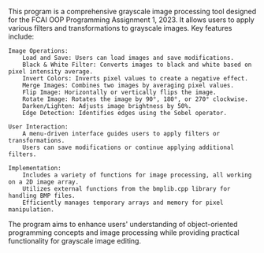 This program is a comprehensive grayscale image processing tool designed for the FCAI OOP Programming Assignment 1, 2023. It allows users to apply various filters and transformations to grayscale images. Key features include:

    Image Operations:
        Load and Save: Users can load images and save modifications.
        Black & White Filter: Converts images to black and white based on pixel intensity average.
        Invert Colors: Inverts pixel values to create a negative effect.
        Merge Images: Combines two images by averaging pixel values.
        Flip Image: Horizontally or vertically flips the image.
        Rotate Image: Rotates the image by 90°, 180°, or 270° clockwise.
        Darken/Lighten: Adjusts image brightness by 50%.
        Edge Detection: Identifies edges using the Sobel operator.

    User Interaction:
        A menu-driven interface guides users to apply filters or transformations.
        Users can save modifications or continue applying additional filters.

    Implementation:
        Includes a variety of functions for image processing, all working on a 2D image array.
        Utilizes external functions from the bmplib.cpp library for handling BMP files.
        Efficiently manages temporary arrays and memory for pixel manipulation.

The program aims to enhance users' understanding of object-oriented programming concepts and image processing while providing practical functionality for grayscale image editing.
